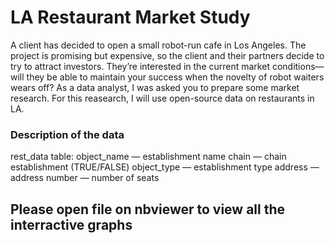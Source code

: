# **LA Restaurant Market Study**
A client has decided to open a small robot-run cafe in Los Angeles. The project is promising but expensive, so the client and their partners decide to try to attract investors. They’re interested in the current market conditions—will they be able to maintain your success when the novelty of robot waiters wears off?
As a data analyst, I was asked you to prepare some market research. For this reasearch, I will use open-source data on restaurants in LA.

### Description of the data

rest_data table:
object_name — establishment name
chain — chain establishment (TRUE/FALSE)
object_type — establishment type
address — address
number — number of seats

## Please open file on nbviewer to view all the interractive graphs

